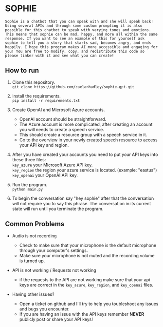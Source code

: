 # SOPHIE

    Sophie is a chatbot that you can speak with and she will speak back! Using several APIs and through some custom prompting it is also possible for this chatbot to speak with varying tones and emotions. This means that sophie can be mad, happy, and more all within the same response. If you want to see an example of this for yourself ask sophie to tell you a story that starts sad, becomes angry, and ends happily. I hope this program makes AI more accessible and engaging for you! You are free to modify, copy, and redistribute this code so please tinker with it and see what you can create!

## How to run

1. Clone this repository. <br>
    ```git clone https://github.com/caelanhadley/sophie-gpt.git```

2. Install the requirements.<br>
    ```pip install -r requirements.txt```

3. Create OpenAI and Microsoft Azure accounts.
   - OpenAI account should be straightforward.
   - The Azure account is more complicated, after creating an account you will needs to create a speech service.
   - This should create a resource group with a speech service in it.
   - Go to the overview in your newly created speech resource to access your API key and region.<br>
4. After you have created your accounts you need to put your API keys into these three files:<br>
    ```key_azure``` your Microsoft Azure API key.<br>
    ```key_region``` the region your azure service is located. (example: "eastus")<br>
    ```key_openai``` your OpenAI API key.<br>
5. Run the program.<br>
    ```python main.py```<br>
6. To begin the conversation say "hey sophie" after that the conversation will not require you to say this phrase. The conversation in its current state will run until you terminate the program.

## Common Problems

- Audio is not recording
  - Check to make sure that your microphone is the default microphone through your computer's settings.
  - Make sure your microphone is not muted and the recording volume is turned up.
- API is not working / Requests not working
  - if the requests to the API are not working make sure that your api keys are correct in the ```key_azure```, ```key_region```, and ```key_openai``` files.

- Having other issues?
  - Open a ticket on github and I'll try to help you toubleshoot any issues and bugs you encounter.
  - If you are having an issue with the API keys remember **NEVER** publicly post or share your API keys!
